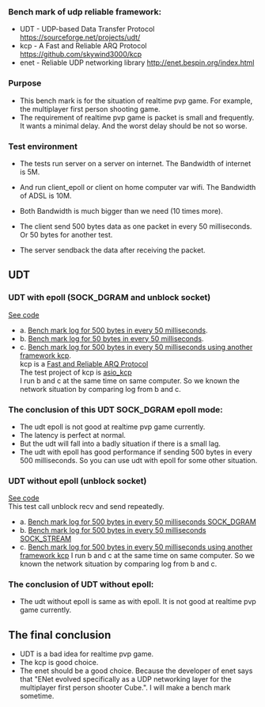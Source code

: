 ### Bench mark of udp reliable framework:
* UDT    -   UDP-based Data Transfer Protocol   https://sourceforge.net/projects/udt/
* kcp    -   A Fast and Reliable ARQ Protocol   https://github.com/skywind3000/kcp
* enet   -   Reliable UDP networking library    http://enet.bespin.org/index.html

### Purpose
* This bench mark is for the situation of realtime pvp game.  For example, the multiplayer first person shooting game.
* The requirement of realtime pvp game is packet is small and frequently. It wants a minimal delay. And the worst delay should be not so worse.

### Test environment
* The tests run server on a server on internet. The Bandwidth of internet is 5M.
* And run client_epoll or client on home computer var wifi. The Bandwidth of ADSL is 10M.
* Both Bandwidth is much bigger than we need (10 times more).

* The client send 500 bytes data as one packet in every 50 milliseconds. Or 50 bytes for another test.
* The server sendback the data after receiving the packet.

## UDT
### UDT with epoll (SOCK_DGRAM and unblock socket)
[See code](https://github.com/libinzhangyuan/udt_patch_for_epoll)
* a. [Bench mark log for 500 bytes in every 50 milliseconds](https://github.com/libinzhangyuan/udt_patch_for_epoll/blob/master/bench_mark/udt_500.log).
* b. [Bench mark log for 50 bytes in every 50 milliseconds](https://github.com/libinzhangyuan/udt_patch_for_epoll/blob/master/bench_mark/udt_50.log).
* c. [Bench mark log for 500 bytes in every 50 milliseconds using another framework kcp](https://github.com/libinzhangyuan/udt_patch_for_epoll/blob/master/bench_mark/kcp_500.log). <br>
kcp is a [Fast and Reliable ARQ Protocol](https://github.com/skywind3000/kcp) <br>
The test project of kcp is [asio_kcp](https://github.com/libinzhangyuan/asio_kcp) <br>
I run b and c at the same time on same computer. So we known  the network situation by comparing log from b and c. <br>

### The conclusion of this UDT SOCK_DGRAM epoll mode:
* The udt epoll is not good at realtime pvp game currently.
* The latency is perfect at normal.
* But the udt will fall into a badly situation if there is a small lag.
* The udt with epoll has good performance if sending 500 bytes in every 500 milliseconds. So you can use udt with epoll for some other situation.

### UDT without epoll (unblock socket)
[See code](https://github.com/libinzhangyuan/reliable_udp_bench_mark/tree/master/udt_bench_mark) <br>
This test call unblock recv and send repeatedly.

* a. [Bench mark log for 500 bytes in every 50 milliseconds SOCK_DGRAM](https://github.com/libinzhangyuan/reliable_udp_bench_mark/blob/master/bench_mark_log/udt_dgram_500.log)
* b. [Bench mark log for 500 bytes in every 50 milliseconds SOCK_STREAM](https://github.com/libinzhangyuan/reliable_udp_bench_mark/blob/master/bench_mark_log/udt_stream500.log)
* c. [Bench mark log for 500 bytes in every 50 milliseconds using another framework kcp](https://github.com/libinzhangyuan/reliable_udp_bench_mark/blob/master/bench_mark_log/kcp_500.log)
I run b and c at the same time on same computer. So we known  the network situation by comparing log from b and c. <br>

### The conclusion of UDT without epoll:
* The udt without epoll is same as with epoll. It is not good at realtime pvp game currently.


## The final conclusion
* UDT is a bad idea for realtime pvp game.
* The kcp is good choice.
* The enet should be a good choice. Because the developer of enet says that "ENet evolved specifically as a UDP networking layer for the multiplayer first person shooter Cube.".  I will make a bench mark sometime.
